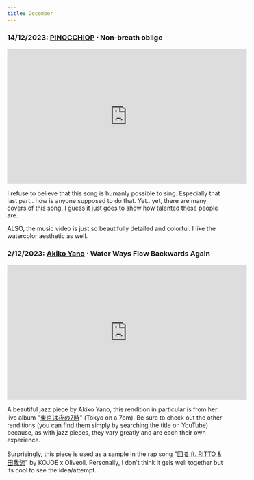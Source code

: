 ```yaml
---
title: December
---
```

### **14/12/2023**: [PINOCCHIOP](https://www.akikoyano.com/live/) ⋅ Non-breath oblige
<iframe src="https://www.youtube.com/embed/lw7pcm1W5tw" width="560" height="315" title="A YouTube video" frameborder="0" allowfullscreen></iframe>

I refuse to believe that this song is humanly possible to sing. Especially that last part.. how is anyone supposed to do that. Yet.. yet, there are many covers of this song, I guess it just goes to show how talented these people are.

ALSO, the music video is just so beautifully detailed and colorful. I like the watercolor aesthetic as well.


### **2/12/2023**: [Akiko Yano](https://www.akikoyano.com/live/) ⋅ Water Ways Flow Backwards Again
<iframe src="https://www.youtube.com/embed/FcEPRxZ-JVA" width="560" height="315" title="A YouTube video" frameborder="0" allowfullscreen></iframe>

A beautiful jazz piece by Akiko Yano, this rendition in particular is from her live album "[東京は夜の7時](https://www.youtube.com/watch?v=6VN3XJ5UF10)" (Tokyo on a 7pm). Be sure to check out the other renditions (you can find them simply by searching the title on YouTube) because, as with jazz pieces, they vary greatly and are each their own experience.  

Surprisingly, this piece is used as a sample in the rap song "[回る ft. RITTO & 田我流](https://youtube.com/watch?v=c8x-g0qmn3A)" by KOJOE x Oliveoil. Personally, I don't think it gels well together but its cool to see the idea/attempt.

